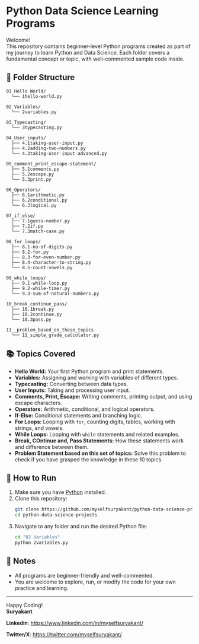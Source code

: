 # Python Data Science Learning Programs

Welcome!  
This repository contains beginner-level Python programs created as part of my journey to learn Python and Data Science. Each folder covers a fundamental concept or topic, with well-commented sample code inside.

## 📁 Folder Structure

```
01 Hello World/
  └── 1hello-world.py

02 Variables/
  └── 2variables.py

03_Typecasting/
  └── 3typecasting.py

04_User_inputs/
  ├── 4.1taking-user-input.py
  ├── 4.2adding-two-numbers.py
  └── 4.3taking-user-input-advanced.py

05_comment_print_escape-statement/
  ├── 5.1comments.py
  ├── 5.2escape.py
  └── 5.3print.py

06_Operators/
  ├── 6.1arithmetic.py
  ├── 6.2conditional.py
  └── 6.3logical.py

07_if_else/
  ├── 7.1guess-number.py
  ├── 7.2if.py
  └── 7.3match-case.py

08_for_loops/
  ├── 8.1-no-of-digits.py
  ├── 8.2-for.py
  ├── 8.3-for-even-number.py
  ├── 8.4-character-to-string.py
  └── 8.5-count-vowels.py

09_while_loops/
  ├── 9.1-while-loop.py
  ├── 9.2-while-timer.py
  └── 9.3-sum-of-natural-numbers.py

10_break_continue_pass/
  ├── 10.1break.py
  ├── 10.2continue.py
  └── 10.3pass.py
  
11 _problem_based_on_these_topics
  └── 11_simple_grade_calculator.py
```

## 📚 Topics Covered

- **Hello World:** Your first Python program and print statements.
- **Variables:** Assigning and working with variables of different types.
- **Typecasting:** Converting between data types.
- **User Inputs:** Taking and processing user input.
- **Comments, Print, Escape:** Writing comments, printing output, and using escape characters.
- **Operators:** Arithmetic, conditional, and logical operators.
- **If-Else:** Conditional statements and branching logic.
- **For Loops:** Looping with `for`, counting digits, tables, working with strings, and vowels.
- **While Loops:** Looping with `while` statements and related examples.
- **Break, COntinue and, Pass Statements:** How these statements work and difference between them.
- **Problem Statement based on this set of topics:** Solve this problem to check if you have grasped the knowledge in these 10 topics.

## 🚀 How to Run

1. Make sure you have [Python](https://www.python.org/downloads/) installed.
2. Clone this repository:
    ```bash
    git clone https://github.com/myselfsuryakant/python-data-science-projects.git
    cd python-data-science-projects
    ```
3. Navigate to any folder and run the desired Python file:
    ```bash
    cd "02 Variables"
    python 2variables.py
    ```

## 📝 Notes

- All programs are beginner-friendly and well-commented.
- You are welcome to explore, run, or modify the code for your own practice and learning.

---

Happy Coding!  
**Suryakant**

**Linkedin**: https://www.linkedin.com/in/myselfsuryakant/

**Twitter/X**: https://twitter.com/myselfsuryakant/